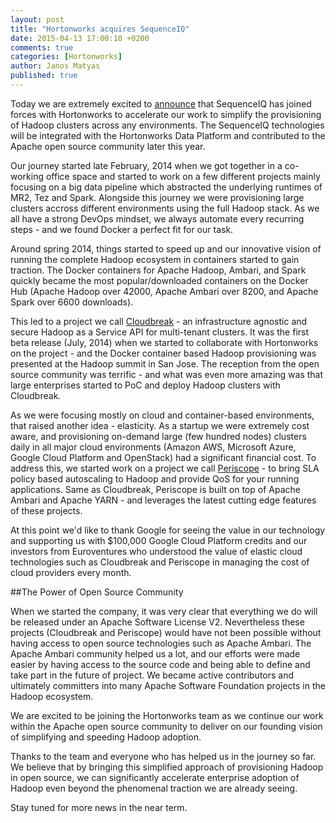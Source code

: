 ```yaml
---
layout: post
title: "Hortonworks acquires SequenceIQ"
date: 2015-04-13 17:00:10 +0200
comments: true
categories: [Hortonworks]
author: Janos Matyas
published: true
---
```


Today we are extremely excited to [announce](http://hortonworks.com/press-releases/hortonworks-to-acquire-sequenceiq-to-speed-hadoop-deployments-into-the-cloud/) that SequenceIQ has joined forces with Hortonworks to accelerate our work to simplify the provisioning of Hadoop clusters across any environments. The SequenceIQ technologies will be integrated with the Hortonworks Data Platform and contributed to the Apache open source community later this year.

Our journey started late February, 2014 when we got together in a co-working office space and started to work on a few different projects mainly focusing on a big data pipeline which abstracted the underlying runtimes of MR2, Tez and Spark. Alongside this journey we were provisioning large clusters accross different environments using the full Hadoop stack. As we all have a strong DevOps mindset, we always automate every recurring steps  - and we found Docker a perfect fit for our task.

Around spring 2014, things started to speed up and our innovative vision of running the complete Hadoop ecosystem in containers started to gain traction. The Docker containers for Apache Hadoop, Ambari, and Spark quickly became the most popular/downloaded containers on the Docker Hub (Apache Hadoop over 42000, Apache Ambari over 8200, and Apache Spark over 6600 downloads).

This led to a project we call [Cloudbreak](http://sequenceiq.com/cloudbreak/) - an infrastructure agnostic and secure Hadoop as a Service API for multi-tenant clusters. It was the first beta release (July, 2014) when we started to collaborate with Hortonworks on the project - and the Docker container based Hadoop provisioning was presented at the Hadoop summit in San Jose. The reception from the open source community was terrific - and what was even more amazing was that large enterprises started to PoC and deploy Hadoop clusters with Cloudbreak.

As we were focusing mostly on cloud and container-based environments, that raised another idea - elasticity. As a startup we were extremely cost aware, and provisioning on-demand large (few hundred nodes) clusters daily in all major cloud environments (Amazon AWS, Microsoft Azure, Google Cloud Platform and OpenStack) had a significant financial cost. To address this, we started work on a project we call [Periscope](http://sequenceiq.com/periscope/) - to bring SLA policy based autoscaling to Hadoop and provide QoS for your running applications. Same as Cloudbreak, Periscope is built on top of Apache Ambari and Apache YARN - and leverages the latest cutting edge features of these projects.

At this point we'd like to thank Google for seeing the value in our technology and supporting us with $100,000 Google Cloud Platform credits and our investors from Euroventures who understood the value of elastic cloud technologies such as Cloudbreak and Periscope in managing the cost of cloud providers every month.

##The Power of Open Source Community

When we started the company, it was very clear that everything we do will be released under an Apache Software License V2. Nevertheless these projects (Cloudbreak and Periscope) would have not been possible without having access to open source technologies such as Apache Ambari. The Apache Ambari community helped us a lot, and our efforts were made easier by having access to the source code and being able to define and take part in the future of project. We became active contributors and ultimately committers into many Apache Software Foundation projects in the Hadoop ecosystem.

We are excited to be joining the Hortonworks team as we continue our work within the Apache open source community to deliver on our founding vision of simplifying and speeding Hadoop adoption.

Thanks to the team and everyone who has helped us in the journey so far. We believe that by bringing this simplified approach of provisioning Hadoop in open source, we can significantly accelerate enterprise adoption of Hadoop even beyond the phenomenal traction we are already seeing.

Stay tuned for more news in the near term.  

